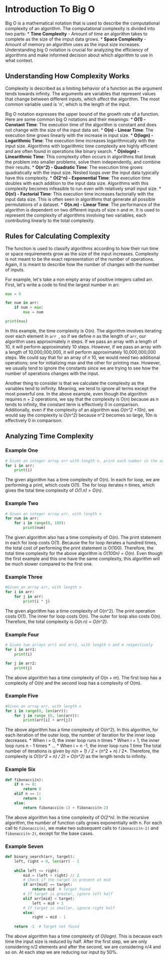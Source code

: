 # Introduction To Big O

Big O is a mathematical notation that is used to describe the computational complexity of an algorithm. The computational complexity is divided into two parts:
    * **Time Complexity** - Amount of time an algorithm takes to complete as the size of the imput data grows.
    * **Space Complexity** - Amount of memory an algorithm uses as the input size increases.
Understanding big O notation is crucial for analyzing the efficiency of algorithms and make informed decision about which algorithm to use in what context. 

## Understanding How Complexity Works
Complexity is described as a limiting behavior of a function as the argument tends towards infinity. The arguments are variables that represent values that change between different inputs, which affect the algorithm. The most common variable used is 'n', which is the length of the input. 

Big O notation expresses the upper bound of the growth rate of a function. Here are some common big O notations and their meanings:
    * **O(1) - Constant Time**: The execution time of the algorithm is constant and does not change with the size of the input data set.
    * **O(n) - Linear Time**: The execution time grows linearly with the increase in input size. 
    * **O(logn) - Logarithmic Time**: The execution time increases logarithmically with the input size. Algorithms with logarithmic time complexity are highly efficient and are often found in operations like binary search.
    * **O(nlogn) - Linearithmic Time**: This complexity often occurs in algorithms that break the problem into smaller problems, solve them independently, and combine their results.
    * **O(n^2) - Quadratic Time**: The execution time grows quadratically with the input size. Nested loops over the input data typically have this complexity.
    * **O(2^n) - Exponential Time**: The execution time doubles with each addition to the input data size. Algorithms with this complexity becomes infeasible to run even with relatively small input size.
    * **O(n!) - Factorial Time**: This execution time increases factorially with the input data size. This is often seen in algorithms that generate all possible permutations of a dataset.
    * **O(n.m) - Linear Time**: The performance of the algorithm is dependent on two different inputs of size n and m. It is used to represent the complexity of algorithms involving two variables, each contributing linearly to the total complexity.
  
## Rules for Calculating Complexity

The function is used to classify algorithms according to how their run time or space requirements grow as the size of the input increases. Complexity is not meant to be the exact representation of the number of operations. Again, it is meant to describe how the number of changes with the number of inputs. 

For example, let's take a non empty array of positive integers called arr. First, let's write a code to find the largest number in arr.

``` python
max = 0

for num in arr:
    if num > max:
        max = num

print(max)
```
In this example, the time complexity is O(n). The algorithm involves iterating over each element in ```arr ```, so if we define 
*n* as the length of ```arr```, our algorithm uses approximately *n* steps. If we pass an array with a length of 10, it will perform approximately 10 steps. However, if we pass an array with a length of 10,000,000,000, it will perform approximately 10,000,000,000 steps. We could say that for an array of *n* 10, we would need two additional operations; one for initializing max and the other for printing max. However, we usually tend to ignore the constants since we are trying to see how the number of operations changes with the input. 

Another thing to consider is that we calculate the complexity as the variables tend to inifinity. Meaning, we tend to ignore all terms except the most powerful one. In the above example, even though the algorithm requires n + 2 operations, we say that the complexity is O(n) because as n tends to infinity, the constant term is effectively 0 in comparison. Additionally, even if the complexity of an algorithm was *O(n^2 +10n)*, we would say the complexity is *O(n^2)* because n^2 becomes so large, 10n is effectively 0 in comparison. 

## Analyzing Time Complexity
### Example One
``` python
# Given an integer array arr with length n, print each number in the array
for i in arr:
    print(i)
```
The given algorithm has a time complexity of O(n). In each for loop, we are performing a print, which costs O(1). The for loop iterates n times, which gives the total time complexity of *O(1.n)* = *O(n)*. 
### Example Two
``` python
# Given an integer array arr, with length n
for num in arr:
    for i in range(0, 100):
        print(num)
```
The given algorithm also has a time complexity of O(n). The print statement in each for loop costs O(1). Because the for loop iterates a hundred times, the total cost of performing the print statement is O(100). Therefore, the total time complexity for the above algorithm is *O(100n)* = *O(n)*. Even though the first example and this one have the same complexity, this algorithm will be much slower compared to the first one. 
### Example Three
``` python
#Given an array arr, with length n
for i in arr:
    for j in arr:
        print(i * j)
```
The given algorithm has a time complexity of O(n^2). The print operation costs O(1). The inner for loop costs O(n). The outer for loop also costs O(n). Therefore, the total complexity is *O(n.n)* = *O(n^2)*. 
### Example Four
``` python
# Given two arrays arr1 and arr2, with length n and m respectively
for i in arr1:
    print(i)

for j in arr2:
    print(j)
```
The above algorithm has a time complexity of O(n + m). The first loop has a complexity of O(n) and the second loop has a complexity of O(m). 
### Example Five
``` python
#Given an array arr, with length n
for i in range(0, len(arr)):
    for j in range (0, len(arr)):
        print(arr[i] + arr[j])
```
The above algorithm has a time complexity of O(n^2). In this algorithm, for each iteration of the outer loop, the number of iteration for the inner loop decreases. 
    * When i = 0, the inner loop runs n times
    * When i = 1, the inner loop runs n - 1 times
    * ...
    * When i = n -1, the inner loop runs 1 time
The total number of iterations is given by *n(n + 1) / 2* = (n^2 + n) / 2*. Therefore, the complexity is *O((n^2 + n) / 2) = O(n^2)* as the length tends to infinity. 
### Example Six
```python
def fibonacci(n):
    if n <= 0:
        return 0
    elif n == 1:
        return 1
    else:
        return fibonacci(n-1) + fibonacci(n-2)
```
The above algorithm has a time complexity of *O(2^n)*. In the recursive algorithm, the number of function calls grows exponentially with n. For each call to ```fibonacci(n)```, we make two subsequent calls to ```fibonacci(n-1)``` and ```fibonacci(n-2)```, except for the base cases. 
### Example Seven
```python
def binary_search(arr, target):
    left, right = 0, len(arr) - 1
    
    while left <= right:
        mid = (left + right) // 2
        # Check if the target is present at mid
        if arr[mid] == target:
            return mid  # Target found
        # If target is greater, ignore left half
        elif arr[mid] < target:
            left = mid + 1
        # If target is smaller, ignore right half
        else:
            right = mid - 1
    
    return -1  # Target not found
```
The above algorithm has a time complexity of *O(logn)*. This is because each time the input size is reduced by half. After the first step, we are only considering n/2 elements and after the second, we are considering n/4 and so on. At each step we are reducing our input by 50%. 